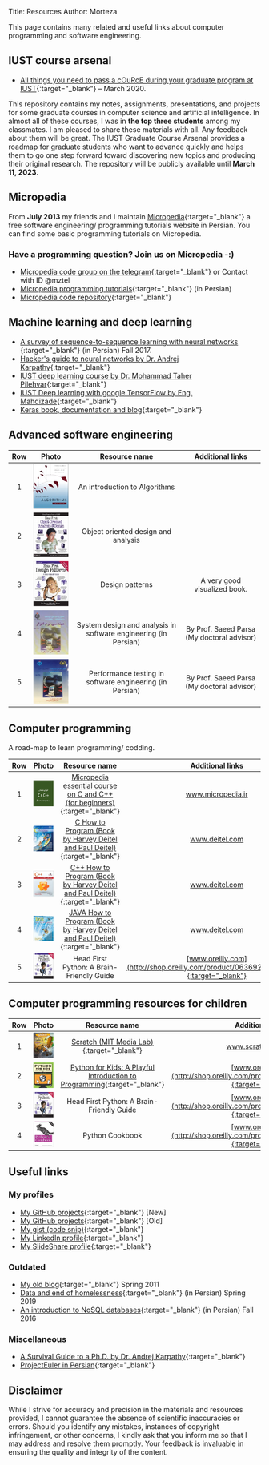 Title: Resources
Author: Morteza


This page contains many related and useful links about computer programming and software engineering.

## IUST course arsenal
* [All things you need to pass a cOuRcE during your graduate program at IUST](http://webpages.iust.ac.ir/morteza_zakeri/repo/iust_course_materials/){:target="_blank"} – March 2020. 

This repository contains my notes, assignments, presentations, and projects for some graduate courses in computer science and artificial intelligence. In almost all of these courses, I was in **the top three students** among my classmates. I am pleased to share these materials with all. Any feedback about them will be great. The IUST Graduate Course Arsenal provides a roadmap for graduate students who want to advance quickly and helps them to go one step forward toward discovering new topics and producing their original research. The repository will be publicly available until **March 11, 2023**.



## Micropedia
From **July 2013** my friends and I maintain [Micropedia](http://micropedia.ir/){:target="_blank"} a free software engineering/ programming tutorials website in Persian. You can find some basic programming tutorials on Micropedia. 

### Have a programming question? Join us on Micropedia -:)
* [Micropedia code group on the telegram](https://t.me/joinchat/CBglrD-j_t75j-7BM1mDjg){:target="_blank"} or Contact with ID @mztel
* [Micropedia programming tutorials](http://micropedia.ir){:target="_blank"} (in Persian)
* [Micropedia code repository](http://micropedia.ir){:target="_blank"} 



## Machine learning and deep learning
* [ A survey of sequence-to-sequence learning with neural networks ](http://www.boute.ir/iust-nlp-96/290){:target="_blank"} (in Persian) Fall 2017.
* [Hacker's guide to neural networks by Dr. Andrej Karpathy](http://karpathy.github.io/neuralnets/){:target="_blank"}
* [IUST deep learning course by Dr. Mohammad Taher Pilehvar](https://iust-courses.github.io/ai97/){:target="_blank"}
* [IUST Deep learning with google TensorFlow by Eng. Mahdizade](https://github.com/Mahdizade/IUSTDeepLearningWithTensorFlow){:target="_blank"}
* [Keras book, documentation and blog](https://blog.keras.io/){:target="_blank"}



## Advanced software engineering

| Row |                                                                        Photo                                           |     Resource name                                                                                                                                          |              Additional links              |
|:---:|:----------------------------------------------------------------------------------------------------------------------:|:----------------------------------------------------------------------------------------------------------------------------------------------------------:|:------------------------------------------:|
|  1  | ![An introduction to algorithms](../static/img/bookcover/CLRS.jpg)                                                     | An introduction to Algorithms                                                                                                                              |                                            |
|  2  | ![Head first object oriented](../static/img/bookcover/head_first_object_oriented.jpg)                              | Object oriented design and analysis                                                                                                                                                          |                                            |
|  3  | ![Head first design patterns](../static/img/bookcover/head_first_design_patterns.jpg )                             | Design patterns                                        |        A very good visualized book.        |
|  4  | ![Dr Parsa Software Engineering1](../static/img/bookcover/drparsa_book_se_1.jpg )               | System design and analysis in software engineering (in Persian)                                                                                                                                       | By Prof. Saeed Parsa (My doctoral advisor) |
|  5  | ![Dr Parsa Software Engineering3](../static/img/bookcover/drparsa_book_se_3.jpg )                             | Performance testing in software engineering (in Persian)                                                                                                                                                           | By Prof. Saeed Parsa (My doctoral advisor) |



## Computer programming
A road-map to learn programming/ codding.

| Row |                                                                        Photo                                           |     Resource name                                                                                                                                          |               Additional links                         |
|:---:|:----------------------------------------------------------------------------------------------------------------------:|:----------------------------------------------------------------------------------------------------------------------------------------------------------:|:------------------------------------------------------:|
|  1  | ![Micropedia essential course Series](../static/img/bookcover/micropedia_C_and_CPP_thumbnail_v2.png)                   | [Micropedia essential course on C and C++ (for beginners)](http://micropedia.ir/category/cpp-essential-course/){:target="_blank"}                          | www.micropedia.ir                                      |
|  2  | ![C How to Program](../static/img/bookcover/deitel_and_deitel_c.jpg)                                                   | [C How to Program (Book by Harvey Deitel and Paul Deitel)](http://www.deitel.com/Books/C/CHowtoProgram7e/tabid/3635/Default.aspx){:target="_blank"}        | www.deitel.com                                         |
|  3  | ![CPP How to Program](../static/img/bookcover/deitel_and_deitel_cpp.jpg)                                               | [C++ How to Program (Book by Harvey Deitel and Paul Deitel)](http://www.deitel.com/Books/C/CHowtoProgram9e/tabid/3644/Default.aspx){:target="_blank"}      | www.deitel.com                                         |
|  4  | ![JAVA How to Program](../static/img/bookcover/deitel_and_deitel_java.jpg)                                             | [JAVA How to Program (Book by Harvey Deitel and Paul  Deitel)](http://deitel.com/Books/Java/JavaHowtoProgram11e/tabid/3683/Default.aspx){:target="_blank"} | www.deitel.com                                         |
|  5  | ![Head_first_python](../static/img/bookcover/head_first_python.png)| Head First Python: A Brain-Friendly Guide                           	                                        |                                                 [www.oreilly.com](http://shop.oreilly.com/product/0636920003434.do){:target="_blank"}  | 



## Computer programming resources for children
| Row |                             Photo                             	|         Resource name                                             	|                Additional links                   |
|:---:|:---------------------------------------------------------------:|:---------------------------------------------------------------------:|:-------------------------------------------------:|
|  1  | ![Scratch](../static/img/bookcover/scratch.jpg)                 | [Scratch (MIT Media Lab)](https://scratch.mit.edu/){:target="_blank"} 	|  www.scratch.mit.edu	                            |
|  2   | ![Scratch](../static/img/bookcover/python_for_kids.jpg)         | [Python for Kids: A Playful Introduction to Programming](https://books.google.com/books/about/Python_for_Kids.html?id=Wd_PJ2y68uIC&printsec=frontcover&source=kp_read_button#v=onepage&q&f=false){:target="_blank"}     |   [www.oreilly.com](http://shop.oreilly.com/product/9781593274078.do){:target="_blank"}  |
|  3  | ![Head_first_python](../static/img/bookcover/head_first_python.png)| Head First Python: A Brain-Friendly Guide                           	                                        |                                                 [www.oreilly.com](http://shop.oreilly.com/product/0636920003434.do){:target="_blank"}     |
|  4  | ![Python cookbook](../static/img/bookcover/paython_book.jpg)| Python Cookbook                           	                                        |                                               [www.oreilly.com](http://shop.oreilly.com/product/0636920027072.do){:target="_blank"}    |




## Useful links

### My profiles
* [My GitHub projects](https://github.com/m-zakeri/){:target="_blank"} [New]
* [My GitHub projects](https://github.com/mortazazakeri){:target="_blank"} [Old]
* [My gist (code snip)](https://gist.github.com/m-zakeri){:target="_blank"}
* [My LinkedIn profile](https://www.linkedin.com/in/mortazazakeri/){:target="_blank"}
* [My SlideShare profile](https://www.slideshare.net/MortezaZakeri){:target="_blank"}


### Outdated
* [My old blog](http://zakerim.webs.com/){:target="_blank"} Spring 2011
* [Data and end of homelessness](http://micropedia.ir/1398/03/15/using-data-to-understand-and-end-homelessness/){:target="_blank"} (in Persian) Spring 2019
* [An introduction to NoSQL databases](http://micropedia.ir/1397/02/13/introduction-to-nosql-databases/){:target="_blank"} (in Persian) Fall 2016


### Miscellaneous
* [A Survival Guide to a Ph.D. by Dr. Andrej Karpathy](http://karpathy.github.io/2016/09/07/phd/){:target="_blank"}
* [ProjectEuler in Persian](https://marhale3.github.io/problems.html){:target="_blank"}



## Disclaimer
While I strive for accuracy and precision in the materials and resources provided, I cannot guarantee the absence of scientific inaccuracies or errors. Should you identify any mistakes, instances of copyright infringement, or other concerns, I kindly ask that you inform me so that I may address and resolve them promptly. Your feedback is invaluable in ensuring the quality and integrity of the content.

